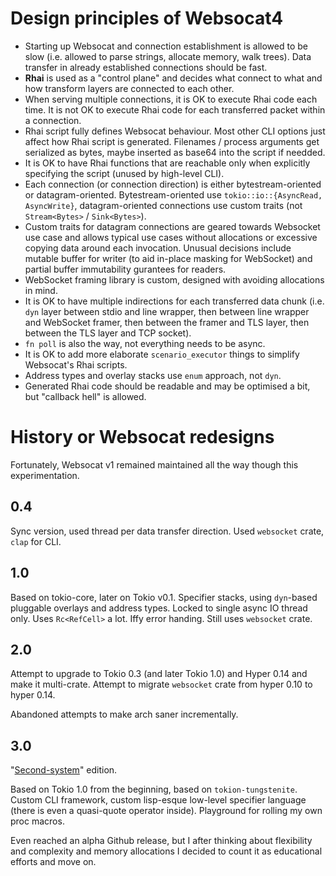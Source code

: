 # Design principles of Websocat4

* Starting up Websocat and connection establishment is allowed to be slow (i.e. allowed to parse strings, allocate memory, walk trees). Data transfer in already established connections should be fast.
* **Rhai** is used as a "control plane" and decides what connect to what and how transform layers are connected to each other.
* When serving multiple connections, it is OK to execute Rhai code each time. It is not OK to execute Rhai code for each transferred packet within a connection.
* Rhai script fully defines Websocat behaviour. Most other CLI options just affect how Rhai script is generated. Filenames / process arguments get serialized as bytes, maybe inserted as base64 into the script if needded.
* It is OK to have Rhai functions that are reachable only when explicitly specifying the script (unused by high-level CLI).
* Each connection (or connection direction) is either bytestream-oriented or datagram-oriented. Bytestream-oriented use `tokio::io::{AsyncRead, AsyncWrite}`, datagram-oriented connections use custom traits (not `Stream<Bytes>` / `Sink<Bytes>`).
* Custom traits for datagram connections are geared towards Websocket use case and allows typical use cases without allocations or excessive copying data around each invocation. Unusual decisions include mutable buffer for writer (to aid in-place masking for WebSocket) and partial buffer immutability gurantees for readers.
* WebSocket framing library is custom, designed with avoiding allocations in mind.
* It is OK to have multiple indirections for each transferred data chunk (i.e. `dyn` layer between stdio and line wrapper, then between line wrapper and WebSocket framer, then between the framer and TLS layer, then between the TLS layer and TCP socket).
* `fn poll` is also the way, not everything needs to be async.
* It is OK to add more elaborate `scenario_executor` things to simplify Websocat's Rhai scripts.
* Address types and overlay stacks use `enum` approach, not `dyn`.
* Generated Rhai code should be readable and may be optimised a bit, but "callback hell" is allowed.

# History or Websocat redesigns

Fortunately, Websocat v1 remained maintained all the way though this experimentation.

## 0.4

Sync version, used thread per data transfer direction.
Used `websocket` crate, `clap` for CLI.

## 1.0

Based on tokio-core, later on Tokio v0.1.
Specifier stacks, using `dyn`-based pluggable overlays and address types.
Locked to single async IO thread only. Uses `Rc<RefCell>` a lot.
Iffy error handing.
Still uses `websocket` crate.

## 2.0

Attempt to upgrade to Tokio 0.3 (and later Tokio 1.0) and Hyper 0.14 and make it multi-crate.
Attempt to migrate `websocket` crate from hyper 0.10 to hyper 0.14.

Abandoned attempts to make arch saner incrementally.

## 3.0

"[Second-system](https://en.wikipedia.org/wiki/Second-system_effect)" edition.

Based on Tokio 1.0 from the beginning, based on `tokion-tungstenite`.
Custom CLI framework, custom lisp-esque low-level specifier language (there is even a quasi-quote operator inside).
Playground for rolling my own proc macros.

Even reached an alpha Github release, but I after thinking about flexibility
and complexity and memory allocations I decided to count it as educational efforts and move on.
